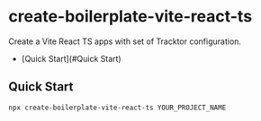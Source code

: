 # create-boilerplate-vite-react-ts

Create a Vite React TS apps with set of Tracktor configuration.

- [Quick Start](#Quick Start)

## Quick Start

```console
npx create-boilerplate-vite-react-ts YOUR_PROJECT_NAME
```
